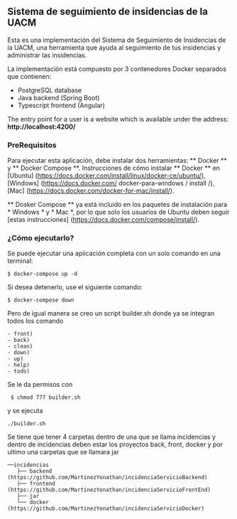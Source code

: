 ## Sistema de seguimiento de insidencias de la UACM

Esta es una implementación del Sistema de Seguimiento de Insidencias de la UACM, una herramienta que ayuda al seguimiento de tus insidencias y administrar las insidencias.

La implementación está compuesto por 3 contenedores Docker separados que contienen:
- PostgreSQL database
- Java backend (Spring Boot)
- Typescript frontend (Angular)

The entry point for a user is a website which is available under the
address: **http://localhost:4200/**

### PreRequisitos

Para ejecutar esta aplicación, debe instalar dos herramientas: ** Docker ** y ** Docker Compose **.
Instrucciones de cómo instalar ** Docker ** en [Ubuntu] (https://docs.docker.com/install/linux/docker-ce/ubuntu/), [Windows] (https://docs.docker.com/ docker-para-windows / install /), [Mac] (https://docs.docker.com/docker-for-mac/install/).

** Dosker Compose ** ya está incluido en los paquetes de instalación para * Windows * y * Mac *, por lo que solo los usuarios de Ubuntu deben seguir [estas instrucciones] (https://docs.docker.com/compose/install/).

### ¿Cómo ejecutarlo?

Se puede ejecutar una aplicación completa con un solo comando en una terminal:
```
$ docker-compose up -d
```

Si desea detenerlo, use el siguiente comando:

```
$ docker-compose down
```

Pero de igual manera se creo un script builder.sh donde ya se integran todos los comando 

    - front)
    - back)
    - clean)
    - down)
    - up)
    - help)
    - todo)

Se le da permisos con 
```
 $ chmod 777 builder.sh
```
y se ejecuta 
```
./builder.sh
```

Se tiene que tener 4 carpetas dentro de una que se llama incidencias y dentro de incidencias deben estar los proyectos back, front, docker y por ultimo una carpetas que se llamara jar
```
──incidencias
   ├── backend (https://github.com/MartinezYonathan/incidenciaServicioBackend)
   ├── frontend (https://github.com/MartinezYonathan/incidenciaServicioFrontEnd)
   ├── jar
   └── docker (https://github.com/MartinezYonathan/incidenciaServicioDocker)
```
